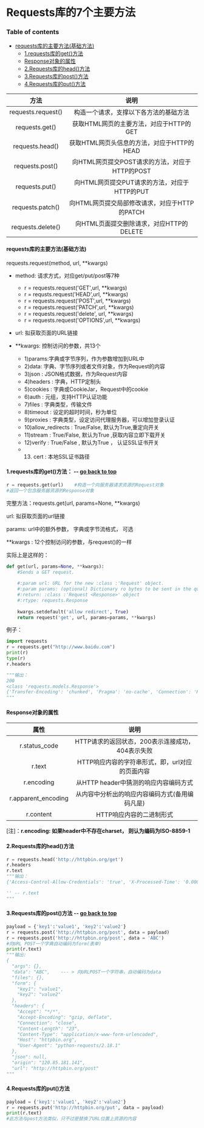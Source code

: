 # Requests库的7个主要方法

### Table of contents
- [requests库的主要方法(基础方法)](https://github.com/rovo98/python-learning/blob/master/blogs/Spider-Requests-learning/01-Requests%E5%BA%93%E7%9A%847%E4%B8%AA%E4%B8%BB%E8%A6%81%E6%96%B9%E6%B3%95.md#requests库的主要方法基础方法)
  - [1.requests库的get()方法](https://github.com/rovo98/python-learning/blob/master/blogs/Spider-Requests-learning/01-Requests%E5%BA%93%E7%9A%847%E4%B8%AA%E4%B8%BB%E8%A6%81%E6%96%B9%E6%B3%95.md#1requests库的get方法----go-back-to-top)
  - [Response对象的属性](https://github.com/rovo98/python-learning/blob/master/blogs/Spider-Requests-learning/01-Requests%E5%BA%93%E7%9A%847%E4%B8%AA%E4%B8%BB%E8%A6%81%E6%96%B9%E6%B3%95.md#response对象的属性)
  - [2.Requests库的head()方法](https://github.com/rovo98/python-learning/blob/master/blogs/Spider-Requests-learning/01-Requests%E5%BA%93%E7%9A%847%E4%B8%AA%E4%B8%BB%E8%A6%81%E6%96%B9%E6%B3%95.md#2requests库的head方法)
  - [3.Requests库的post()方法](https://github.com/rovo98/python-learning/blob/master/blogs/Spider-Requests-learning/01-Requests%E5%BA%93%E7%9A%847%E4%B8%AA%E4%B8%BB%E8%A6%81%E6%96%B9%E6%B3%95.md#3requests库的post方法----go-back-to-top)
  - [4.Requests库的put()方法](https://github.com/rovo98/python-learning/blob/master/blogs/Spider-Requests-learning/01-Requests%E5%BA%93%E7%9A%847%E4%B8%AA%E4%B8%BB%E8%A6%81%E6%96%B9%E6%B3%95.md#4requests库的put方法)

|         方法         |               说明                |
| :----------------: | :-----------------------------: |
| requests.request() |       构造一个请求，支撑以下各方法的基础方法       |
|   requests.get()   |    获取HTML网页的主要方法，对应于HTTP的GET    |
|  requests.head()   |   获取HTML网页头信息的方法，对应于HTTP的HEAD   |
|  requests.post()   | 向HTML网页提交POST请求的方法，对应于HTTP的POST |
|   requests.put()   |  向HTML网页提交PUT请求的方法，对应于HTTP的PUT  |
|  requests.patch()  |  向HTML网页提交局部修改请求，对应于HTTP的PATCH  |
| requests.delete()  |   向HTML页面提交删除请求，对应HTTP的DELETE   |

#### requests库的主要方法(基础方法)

requests.request(method, url, **kwargs)

- method: 请求方式，对应get/put/post等7种
  - r = requests.request('GET',url, **kwargs)
  - r = requsts.request('HEAD',url, **kwargs)
  - r = requests.request('POST',url, **kwargs)
  - r = requests.request('PATCH',url, **kwargs)
  - r = requests.request('delete', url, **kwargs)
  - r = requests.request('OPTIONS',url, **kwargs)


- url: 拟获取页面的URL链接
- **kwargs: 控制访问的参数，共13个
  - 1)params:字典或字节序列，作为参数增加到URL中
  - 2)data: 字典、字节序列或者文件对象，作为Request的内容
  - 3)json : JSON格式数据，作为Request内容
  - 4)headers : 字典，HTTP定制头
  - 5)cookies : 字典或CookieJar，Request中的cookie
  - 6)auth : 元组，支持HTTP认证功能
  - 7)files : 字典类型，传输文件
  - 8)timeout : 设定的超时时间，秒为单位
  - 9)proxies : 字典类型，设定访问代理服务器，可以增加登录认证
  - 10)allow_redirects : True/False, 默认为True,重定向开关
  - 11)stream : True/False, 默认为True ,获取内容立即下载开关
  - 12)verify : True/False , 默认为True ， 认证SSL证书开关
  - 13) cert : 本地SSL证书路径
  
#### 1.requests库的get()方法： -- [go back to top](https://github.com/rovo98/python-learning/blob/master/blogs/Spider-Requests-learning/01-Requests%E5%BA%93%E7%9A%847%E4%B8%AA%E4%B8%BB%E8%A6%81%E6%96%B9%E6%B3%95.md#requests库的7个主要方法)

```python
r = requests.get(url)    #构造一个向服务器请求资源的Request对象
#返回一个包含服务器资源的Response对象
```

完整方法：requests.get(url, params=None, **kwargs)

url: 拟获取页面的url链接

 params: url中的额外参数， 字典或字节流格式， 可选

**kwargs : 12个控制访问的参数，与request()的一样

实际上是这样的：

```python
def get(url, params=None, **kwargs):
    #Sends a GET request.
    
    #:param url: URL for the new :class :'Request' object.
    #:param params: (optional) Dictionary ro bytes to be sent in the query
    #:return: :class :'Request <Response>' object
    #:rtype: requests.Response
    
    kwargs.setdefault('allow redirect', True)
    return request('get', url, params=params, **kwargs)
```

例子：

```python
import requests
r = requests.get("http://www.baidu.com")
print(r)
type(r)
r.headers

"""输出：
200
<class 'requests.models.Response'>
{'Transfer-Encoding': 'chunked', 'Pragma': 'no-cache', 'Connection': 'Keep-Alive', 'Last-Modified': 'Mon, 23 Jan 2017 13:27:52 GMT', 'Cache-Control': 'private, no-cache, no-store, proxy-revalidate, no-transform', 'Server': 'bfe/1.0.8.18', 'Set-Cookie': 'BDORZ=27315; max-age=86400; domain=.baidu.com; path=/', 'Content-Encoding': 'gzip', 'Date': 'Sat, 15 Jul 2017 13:27:01 GMT', 'Content-Type': 'text/html'}
"""
```

#### Response对象的属性

|         属性          |              说明               |
| :-----------------: | :---------------------------: |
|    r.status_code    | HTTP请求的返回状态，200表示连接成功，404表示失败 |
|       r.text        |  HTTP响应内容的字符串形式，即，url对应的页面内容  |
|     r.encoding      |   从HTTP header中猜测的响应内容编码方式    |
| r.apparent_encoding |   从内容中分析出的响应内容编码方式(备用编码凡是)    |
|      r.content      |        HTTP响应内容的二进制形式         |

[注]：**r.encoding: 如果header中不存在charset， 则认为编码为ISO-8859-1**

#### 2.Requests库的head()方法

```python
r = requests.head('http://httpbin.org/get')
r.headers
r.text
"""输出：
{'Access-Control-Allow-Credentials': 'true', 'X-Processed-Time': '0.000805139541626', 'Via': '1.1 vegur', 'Access-Control-Allow-Origin': '*', 'X-Powered-By': 'Flask', 'Content-Length': '267', 'Server': 'meinheld/0.6.1', 'Content-Type': 'application/json', 'Date': 'Sat, 15 Jul 2017 14:23:41 GMT', 'Connection': 'keep-alive'}

'' -- r.text
"""
```

#### 3.Requests库的post()方法 -- [go back to top](https://github.com/rovo98/python-learning/blob/master/blogs/Spider-Requests-learning/01-Requests%E5%BA%93%E7%9A%847%E4%B8%AA%E4%B8%BB%E8%A6%81%E6%96%B9%E6%B3%95.md#requests库的7个主要方法)

```python
payload = {'key1':'value1', 'key2':'value2'}
r = requests.post('http://httpbin.org/post', data = payload)
r = requests.post('http://httpbin.org/post', data = 'ABC')
#向URL POST一个字典自动编码为form(表单)
print(r.text)
"""输出:
{
  "args": {}, 
  "data": "ABC",    --- > 向URLPOST一个字符串，自动编码为data
  "files": {}, 
  "form": {
    "key1": "value1", 
    "key2": "value2"
  }, 
  "headers": {
    "Accept": "*/*", 
    "Accept-Encoding": "gzip, deflate", 
    "Connection": "close", 
    "Content-Length": "23", 
    "Content-Type": "application/x-www-form-urlencoded", 
    "Host": "httpbin.org", 
    "User-Agent": "python-requests/2.18.1"
  }, 
  "json": null, 
  "origin": "120.85.181.141", 
  "url": "http://httpbin.org/post"
"""
```

#### 4.Requests库的put()方法

```python
payload = {'key1':'value1', 'key2':'value2'}
r = requests.put('http://httpbin.org/put', data = payload)
print(r.text)
#此方法与post方法类似，只不过是替换了URL位置上资源的内容
```

